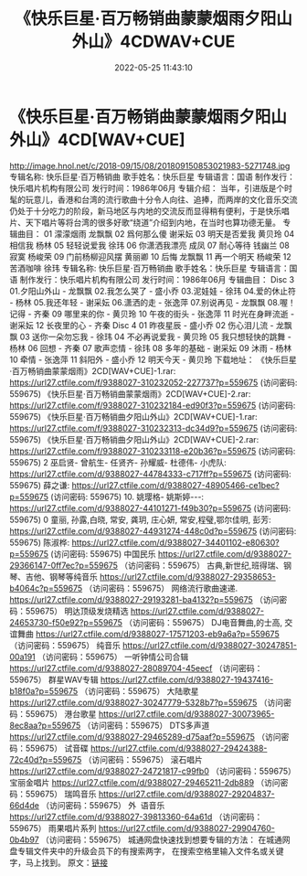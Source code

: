 ﻿---
title: 《快乐巨星·百万畅销曲蒙蒙烟雨夕阳山外山》4CDWAV+CUE
date: 2022-05-25 11:43:10
categories: WAV车载音乐、镜像
tags: 华语中文
---
# 《快乐巨星·百万畅销曲蒙蒙烟雨夕阳山外山》4CD[WAV+CUE]

http://image.hnol.net/c/2018-09/15/08/201809150853021983-5271748.jpg
专辑名称: 快乐巨星·百万畅销曲
歌手姓名：快乐巨星
专辑语言：国语
制作发行：快乐唱片机构有限公司
发行时间：1986年06月
专辑介绍：
当年，引进版是个时髦的玩意儿，香港和台湾的流行歌曲十分令人向往、追捧，而两岸的文化音乐交流仍处于十分吃力的阶段，新马地区与内地的交流反而显得稍有便利，于是快乐唱片、天下唱片等将台湾的很多好歌“绕道”介绍到内地，在当时也算功德无量。
专辑曲目：
01 濛濛烟雨 龙飘飘
02 爲何那么傻 谢采妘
03 明天是否爱我 黄贝玲
04 相信我 杨林
05 轻轻说爱我 徐玮
06 你潇洒我漂亮 成凤
07 耐心等待 钱幽兰
08 寂寞 杨峻荣
09 门前杨柳迎风摆 黄丽卿
10 后悔 龙飘飘
11 再一个明天 杨峻荣
12 苦酒咖啡 徐玮
专辑名称: 快乐巨星·百万畅销曲
歌手姓名：快乐巨星
专辑语言：国语
制作发行：快乐唱片机构有限公司
发行时间：1986年06月
专辑曲目：
Disc 3
01.夕阳山外山 - 龙飘飘
02.我怎么哭了 - 盛小乔
03.泥娃娃 - 徐玮
04.爱的休止符 - 杨林
05.我还年轻 - 谢采妘
06.潇洒的走 - 张逸萍
07.别说再见 - 龙飘飘
08.喔！记得 - 齐秦
09 哪里来的你 - 黄贝玲
10 午夜的街头 - 张逸萍
11 时光在身畔流逝 - 谢采妘
12 长夜里的心 - 齐秦
Disc 4
01 昨夜星辰 - 盛小乔
02 伤心泪儿流 - 龙飘飘
03 送你一朵勿忘我 - 徐玮
04 不必再说爱我 - 黄贝玲
05 我只想轻快的跳舞 - 杨林
06 回想 - 齐秦
07 歌声恋情 - 徐玮
08 多年的基础 - 谢采妘
09 沐雨 - 杨林
10 牵情 - 张逸萍
11 斜阳外 - 盛小乔
12 明天今天 - 黄贝玲
下载地址：
《快乐巨星·百万畅销曲蒙蒙烟雨》2CD[WAV+CUE]-1.rar: https://url27.ctfile.com/f/9388027-310232052-227737?p=559675
(访问密码: 559675)
《快乐巨星·百万畅销曲蒙蒙烟雨》2CD[WAV+CUE]-2.rar: https://url27.ctfile.com/f/9388027-310232184-ed90f3?p=559675
(访问密码: 559675)
《快乐巨星·百万畅销曲夕阳山外山》2CD[WAV+CUE]-1.rar: https://url27.ctfile.com/f/9388027-310232313-dc34d9?p=559675
(访问密码: 559675)
《快乐巨星·百万畅销曲夕阳山外山》2CD[WAV+CUE]-2.rar: https://url27.ctfile.com/f/9388027-310233118-e20b36?p=559675
(访问密码: 559675)
2 巫启贤- 曾航生- 任贤齐- 孙耀威- 杜德伟- 小虎队: https://url27.ctfile.com/d/9388027-44784333-c717ff?p=559675
(访问密码: 559675)
薛之谦: https://url27.ctfile.com/d/9388027-48905466-ce1bec?p=559675
(访问密码: 559675)
10. 姚璎格- 姚斯婷---: https://url27.ctfile.com/d/9388027-44101271-f49b30?p=559675
(访问密码: 559675)
0 童丽, 孙露,白晓, 常安, 龚玥, 庄心妍, 常安,程璧,鄂尔佳明, 彭芳:
https://url27.ctfile.com/d/9388027-44931274-448c0d?p=559675
(访问密码: 559675)
陈淑桦: https://url27.ctfile.com/d/9388027-34401102-e80630?p=559675
(访问密码: 559675)
中国民乐
https://url27.ctfile.com/d/9388027-29366147-0ff7ec?p=559675
（访问密码：559675）
古典,新世纪,班得瑞、钢琴、吉他、钢琴等纯音乐
https://url27.ctfile.com/d/9388027-29358653-b4064c?p=559675
（访问密码：559675）
网络流行歌曲速递.
https://url27.ctfile.com/d/9388027-29193281-ba4132?p=559675
（访问密码：559675）
明达顶级发烧精选
https://url27.ctfile.com/d/9388027-24653730-f50e92?p=559675
（访问密码：559675）
DJ电音舞曲,的士高, 交谊舞曲
https://url27.ctfile.com/d/9388027-17571203-eb9a6a?p=559675
（访问密码：559675）
纯音乐
https://url27.ctfile.com/d/9388027-30247851-00a191
（访问密码：559675）
一听钟情公司合辑
https://url27.ctfile.com/d/9388027-28089704-45eecf
（访问密码：559675）
群星WAV专辑
https://url27.ctfile.com/d/9388027-19437416-b18f0a?p=559675
（访问密码：559675）
大陆歌星
https://url27.ctfile.com/d/9388027-30247779-5328b7?p=559675
（访问密码：559675）
港台歌星
https://url27.ctfile.com/d/9388027-30073965-8ec8aa?p=559675
（访问密码：559675）
DTS多声道
https://url27.ctfile.com/d/9388027-29465289-d75aaf?p=559675
（访问密码：559675）
试音碟
https://url27.ctfile.com/d/9388027-29424388-72c40d?p=559675
（访问密码：559675）
滚石唱片
https://url27.ctfile.com/d/9388027-24721817-c99fb0
（访问密码：559675）
宝丽金唱片
https://url27.ctfile.com/d/9388027-29465211-2db889
（访问密码：559675）
瑞鸣音乐
https://url27.ctfile.com/d/9388027-29204837-66d4de
（访问密码：559675）
外  语音乐
https://url27.ctfile.com/d/9388027-39813360-64a61d
（访问密码：559675）
雨果唱片系列
https://url27.ctfile.com/d/9388027-29904760-0b4b97
（访问密码：559675）
城通网盘快速找到想要专辑的方法：
在城通网盘专辑文件夹中的升级会员下的有搜索两字，
在搜索空格里输入文件名或关键字，马上找到。
原文：[链接](https://blog.sina.com.cn/s/blog_1647c7e7601030xf9.html)